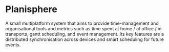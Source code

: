 # Planisphere
A small multiplatform system that aims to provide time-management and organisational tools and metrics such as time spent at home / at office / in transports, gantt scheduling, and event management. Its key features are a distributed synchronisation across devices and smart scheduling for future events.
